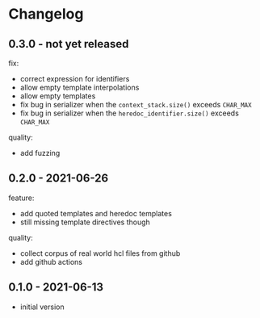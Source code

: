 # Changelog

## 0.3.0 - not yet released

fix:
* correct expression for identifiers
* allow empty template interpolations
* allow empty templates
* fix bug in serializer when the `context_stack.size()` exceeds `CHAR_MAX`
* fix bug in serializer when the `heredoc_identifier.size()` exceeds `CHAR_MAX`

quality:
* add fuzzing

## 0.2.0 - 2021-06-26

feature:
* add quoted templates and heredoc templates
* still missing template directives though

quality:
* collect corpus of real world hcl files from github
* add github actions

## 0.1.0 - 2021-06-13

* initial version
